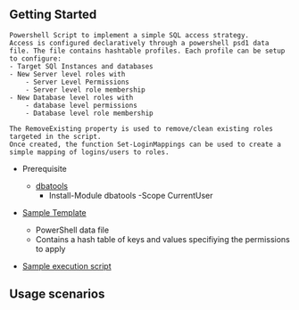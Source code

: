 ## Getting Started

    Powershell Script to implement a simple SQL access strategy. 
    Access is configured declaratively through a powershell psd1 data file. The file contains hashtable profiles. Each profile can be setup to configure:
    - Target SQl Instances and databases
    - New Server level roles with
        - Server Level Permissions
        - Server level role membership
    - New Database level roles with
        - database level permissions 
        - Database level role membership

    The RemoveExisting property is used to remove/clean existing roles targeted in the script. 
    Once created, the function Set-LoginMappings can be used to create a simple mapping of logins/users to roles.
    
- Prerequisite
    - [dbatools](https://dbatools.io/download/) 
        - Install-Module dbatools -Scope CurrentUser

- [Sample Template](Sample_PermissionsTemplate.psd1) 
    - PowerShell data file
    - Contains a hash table of keys and values specifiying the permissions to apply

- [Sample execution script](Start-Import.ps1) 


## Usage scenarios
